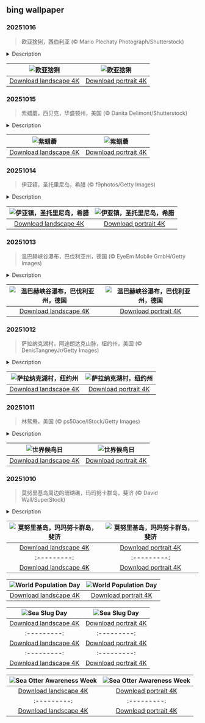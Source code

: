 ## bing wallpaper

### 20251016

> 欧亚猞猁，西伯利亚 (© Mario Plechaty Photograph/Shutterstock)

<details>
<summary>Description</summary>

> 想象一只能在森林中悄然隐去的猫科动物——这就是欧亚猞猁。它耳尖上的簇毛和锐利的目光令人过目难忘。作为四种猞猁中体型最大的一种，它体长可达42 英寸，肩高可达30英寸，身形矫健，兼具力量与敏捷。厚实的脚掌不仅能帮助它悄无声息地移动，还像雪鞋一样分散体重，使其能在厚厚的积雪中追逐猎物。它大多在夜间出没，白天则隐匿在灌木丛或岩石洞穴中，夜幕降临才悄然出击，捕猎鹿、野兔和松鼠。
> 
> 猞猁过着独居生活。雄性和雌性各自占据自己的领地，并通过抓痕和气味标记来宣示主权，就像在森林中留下的秘密讯号。然而，它们神秘的天性并未能保护它们免遭人类的威胁。在20世纪70至80年代，成千上万张猞猁皮从俄罗斯和中国出口，使其数量一度降至危险水平。尽管毛皮贸易限制减轻了压力，但偷猎、栖息地丧失以及猎物减少等问题至今仍对欧亚猞猁构成生存危机。
> 
> 

</details>

| ![欧亚猞猁](https://cn.bing.com/th?id=OHR.SiberianLynx_ZH-CN0749166653_UHD.jpg&pid=hp&w=400&h=224&rs=1&c=4) | ![欧亚猞猁](https://cn.bing.com/th?id=OHR.SiberianLynx_ZH-CN0749166653_1080x1920.jpg&pid=hp&w=155&h=315&rs=1&c=4) |
|:---------:|:---------:|
| [Download landscape 4K](https://cn.bing.com/th?id=OHR.SiberianLynx_ZH-CN0749166653_UHD.jpg) | [Download portrait 4K](https://cn.bing.com/th?id=OHR.SiberianLynx_ZH-CN0749166653_1080x1920.jpg) |

### 20251015

> 紫蜡蘑，西贝克，华盛顿州，美国 (© Danita Delimont/Shutterstock)

<details>
<summary>Description</summary>

> 你知道吗？蘑菇也有属于自己的节日。每年的10月15日是“全国蘑菇日”，这一天邀请我们走进它们奇妙的世界。比如图中的紫蜡蘑，又称“紫晶欺骗菇”。它在幼年时紫色明艳、光彩夺目，但随着时间和环境的变化，颜色逐渐褪去，辨认起来就不那么容易了。尽管外表娇嫩而多变，这种宝石般的真菌不仅可以食用，还在生态系统中发挥着重要作用。
> 
> 蘑菇远不止是披萨的配料或餐桌上的配菜，它们是生态界的强大力量，对森林的健康至关重要。它们分解枯死物质，循环利用养分，并通过被称为“菌根”的地下网络促进树木生长。有些蘑菇还能帮助土壤储存碳，在气候调节中扮演角色。“全国蘑菇日”鼓励我们保持好奇心。今天，不妨尝试一道新的蘑菇食谱，读一读它们如何守护地球，或者亲身来一次寻菇探险。不过请记住：采摘必须负责任，切勿在没有正确鉴别的情况下食用野生蘑菇，因为其中一些可能有毒。
> 
> 

</details>

| ![紫蜡蘑](https://cn.bing.com/th?id=OHR.AmethystLaccaria_ZH-CN0643667280_UHD.jpg&pid=hp&w=400&h=224&rs=1&c=4) | ![紫蜡蘑](https://cn.bing.com/th?id=OHR.AmethystLaccaria_ZH-CN0643667280_1080x1920.jpg&pid=hp&w=155&h=315&rs=1&c=4) |
|:---------:|:---------:|
| [Download landscape 4K](https://cn.bing.com/th?id=OHR.AmethystLaccaria_ZH-CN0643667280_UHD.jpg) | [Download portrait 4K](https://cn.bing.com/th?id=OHR.AmethystLaccaria_ZH-CN0643667280_1080x1920.jpg) |

### 20251014

> 伊亚镇，圣托里尼岛，希腊 (© f9photos/Getty Images)

<details>
<summary>Description</summary>

> 你是否曾想过生活在电影布景中是什么感觉？在希腊圣托里尼群岛的伊亚村，这种体验几乎成真。这里曾出现在《牛仔裤的夏天》和《古墓丽影》等影片中。标志性的基克拉迪式建筑——立方体造型、平顶的白色房屋——与悬崖边的壮丽景色，仿佛不属于现实世界。它独特的建筑风格起源于19世纪末，当时的水手和商人直接在火山悬崖上凿建房屋，夏季清凉、冬季温暖。而蓝白相间的粉刷，也不仅仅是为了美观：石灰涂层能让雨水顺流而下并被收集利用。如今，游客可以漫步在鹅卵石铺就的小巷中，参观海军海事博物馆，或登上圣尼古拉斯城堡遗址，欣赏那令人难忘的落日。
> 
> 伊亚素有“鹰巢”之称，俯瞰着帕利亚岛和尼亚·卡美尼岛这两座火山岛，以及曾在公元前1600年米诺斯火山喷发前与圣托里尼岛相连的特拉西亚岛。而圣托里尼本身，则宛如大海中的一顶岩石王冠——一座半沉入海底的巨大火山口，由公元前1600年的那场喷发塑造，那是人类历史上规模最大、最剧烈的火山爆发之一。
> 
> 

</details>

| ![伊亚镇，圣托里尼岛，希腊](https://cn.bing.com/th?id=OHR.OiaSantorini_ZH-CN0531650189_UHD.jpg&pid=hp&w=400&h=224&rs=1&c=4) | ![伊亚镇，圣托里尼岛，希腊](https://cn.bing.com/th?id=OHR.OiaSantorini_ZH-CN0531650189_1080x1920.jpg&pid=hp&w=155&h=315&rs=1&c=4) |
|:---------:|:---------:|
| [Download landscape 4K](https://cn.bing.com/th?id=OHR.OiaSantorini_ZH-CN0531650189_UHD.jpg) | [Download portrait 4K](https://cn.bing.com/th?id=OHR.OiaSantorini_ZH-CN0531650189_1080x1920.jpg) |

### 20251013

> 温巴赫峡谷瀑布，巴伐利亚州，德国 (© EyeEm Mobile GmbH/Getty Images)

<details>
<summary>Description</summary>

> 陡峭的岩石峡谷，湍急的水流，还有如画般的风景：位于贝希特斯加登国家公园拉姆绍附近的温巴赫峡谷，是巴伐利亚最壮观的峡谷之一。在今日图片中，温巴赫溪在约200米长的狭窄岩层间奔流而下，形成层层小瀑布，并在长年累月中于岩石上雕刻出令人惊叹的纹理。色彩斑斓的岩层揭示了数千年前的地质过程。
> 
> 稳固的木质栈道紧贴悬崖修建，引领游客穿行于这条狭窄峡谷之中。走到尽头，壮阔的温巴赫山谷豁然展开，坐落在瓦茨曼山与霍赫卡尔特山之间，这里也是远足登山的热门起点。自1847年向公众开放以来，峡谷凭借其沉浸式的自然之美持续吸引着各个年龄层的游客。尤其在春季，随着雪水融化、溪流暴涨，峡谷景观更显震撼。在这里徒步，就像进行一场时光之旅，亲眼见证大自然原始而磅礴的力量。
> 
> 

</details>

| ![温巴赫峡谷瀑布，巴伐利亚州，德国](https://cn.bing.com/th?id=OHR.HinterseeWaterfall_ZH-CN0432994081_UHD.jpg&pid=hp&w=400&h=224&rs=1&c=4) | ![温巴赫峡谷瀑布，巴伐利亚州，德国](https://cn.bing.com/th?id=OHR.HinterseeWaterfall_ZH-CN0432994081_1080x1920.jpg&pid=hp&w=155&h=315&rs=1&c=4) |
|:---------:|:---------:|
| [Download landscape 4K](https://cn.bing.com/th?id=OHR.HinterseeWaterfall_ZH-CN0432994081_UHD.jpg) | [Download portrait 4K](https://cn.bing.com/th?id=OHR.HinterseeWaterfall_ZH-CN0432994081_1080x1920.jpg) |

### 20251012

> 萨拉纳克湖村，阿迪朗达克山脉，纽约州，美国 (© DenisTangneyJr/Getty Images)

<details>
<summary>Description</summary>

> 有些地方只是地图上的一个点，但萨拉纳克湖却是一年四季都吸引游客的热门目的地。尽管名字里带“湖”，这个小镇并不直接坐落在萨拉纳克湖群边，而是位于萨拉纳克河的一段宽阔水域——弗劳尔湖畔。几个世纪以来，这片被称为“阿迪朗达克之都”的地方，一直是原住民狩猎和迁徙的要地。到19世纪末，这里因成为疗养胜地而声名鹊起，爱德华·李文斯顿·特鲁多医生在此开创了肺结核的新鲜空气疗法。那一时期的“疗养小屋”至今依然保存完好。
> 
> 如今，萨拉纳克湖早已从治病救人转变为治愈无聊的好去处。游客们可以在水道上划桨，攀登高峰，冬天则能体验滑雪和冰钓的乐趣。村子里也同样充满艺术气息，画廊、音乐和社区节庆让文化与户外活动同样重要。本地的商店和餐馆更为旅程增添滋味，从新鲜鳟鱼到精酿啤酒应有尽有。每年举办的冬季嘉年华是最大亮点，其中的冰宫仿佛出自冰雪童话，足以证明这个小镇很懂得如何留下“酷”的印象——不论是氛围，还是温度。
> 
> 

</details>

| ![萨拉纳克湖村，纽约州](https://cn.bing.com/th?id=OHR.SaranacLake_ZH-CN0224689397_UHD.jpg&pid=hp&w=400&h=224&rs=1&c=4) | ![萨拉纳克湖村，纽约州](https://cn.bing.com/th?id=OHR.SaranacLake_ZH-CN0224689397_1080x1920.jpg&pid=hp&w=155&h=315&rs=1&c=4) |
|:---------:|:---------:|
| [Download landscape 4K](https://cn.bing.com/th?id=OHR.SaranacLake_ZH-CN0224689397_UHD.jpg) | [Download portrait 4K](https://cn.bing.com/th?id=OHR.SaranacLake_ZH-CN0224689397_1080x1920.jpg) |

### 20251011

> 林鸳鸯，美国 (© ps50ace/iStock/Getty Images)

<details>
<summary>Description</summary>

> 鸟类无需护照、签证或行李，它们只需展开翅膀，就能随时启程。每年两次，数十亿只候鸟跨越全球，在繁殖地与越冬地之间飞行数千英里。这段壮丽的旅程正是“世界候鸟日”所要强调的。从每年飞行约44000英里的北极燕鸥，到单次飞行就能横跨墨西哥湾的红喉蜂鸟，这些季节性迁徙的鸟儿展现了真正的耐力。该节日定在每年5月和10月的第二个星期六，同时提醒人们候鸟所面临的威胁：栖息地丧失、气候变化以及光污染，都可能干扰它们的迁徙路线。
> 
> 在这些候鸟中，林鸳鸯尤为值得关注，如今日图片所示。曾因捕猎和栖息地消失而一度面临数量骤减的它们，如今在保护措施和人工巢箱计划的帮助下得以复苏。如今，它们已成为林木茂密的沼泽、湿地和湖泊中的常客。部分林鸳鸯终年栖息于美国南部，而在北方，当寒意袭来时，雌鸭则会南迁，前往更温暖的地区，从美国南部一直到墨西哥。
> 
> 

</details>

| ![世界候鸟日](https://cn.bing.com/th?id=OHR.WoodDuckHen_ZH-CN9558916773_UHD.jpg&pid=hp&w=400&h=224&rs=1&c=4) | ![世界候鸟日](https://cn.bing.com/th?id=OHR.WoodDuckHen_ZH-CN9558916773_1080x1920.jpg&pid=hp&w=155&h=315&rs=1&c=4) |
|:---------:|:---------:|
| [Download landscape 4K](https://cn.bing.com/th?id=OHR.WoodDuckHen_ZH-CN9558916773_UHD.jpg) | [Download portrait 4K](https://cn.bing.com/th?id=OHR.WoodDuckHen_ZH-CN9558916773_1080x1920.jpg) |

### 20251010

> 莫努里基岛周边的珊瑚礁，玛玛努卡群岛，斐济 (© David Wall/SuperStock)

<details>
<summary>Description</summary>

> 有些日子只标志着一个里程碑，而斐济的10月10日却见证了两个。1874年的这一天，斐济群岛正式成为英国殖民地。近一个世纪后的1970年，同一天，斐济升起了自己的国旗，宣布独立。斐济日是一个独特的全国性节日——既是反思的时刻，也是庆祝的日子。庆典从庄重的仪式开始，国旗冉冉升起，领导人发表演讲。学校和社区团体常常会举行历史重现或表演活动。街道上挤满了游行队伍，村庄里上演着传统舞蹈“梅克”，橄榄球场上热火朝天。家家户户则准备传统菜肴，比如将肉和根茎类作物埋在地下烤制的“洛沃”，以及用柑橘汁腌制的鱼“科科达”。
> 
> 如今，自由的精神从繁华的城镇延伸到像莫努里基岛这样的偏远瑰宝，如今日图片所示。这座岛因《荒岛余生》的拍摄而名声大噪，虽无人居住，却绝非死寂。环绕小岛的珊瑚礁宛如天然的堡垒，既能抵御风暴侵袭，又庇护着无数鱼类。斐济的珊瑚礁恰如其分地成为了一个隐喻：坚固、多样且与国家的福祉紧密相连。
> 
> 

</details>

| ![莫努里基岛，玛玛努卡群岛，斐济](https://cn.bing.com/th?id=OHR.MonurikiFiji_ZH-CN9178115886_UHD.jpg&pid=hp&w=400&h=224&rs=1&c=4) | ![莫努里基岛，玛玛努卡群岛，斐济](https://cn.bing.com/th?id=OHR.MonurikiFiji_ZH-CN9178115886_1080x1920.jpg&pid=hp&w=155&h=315&rs=1&c=4) |
|:---------:|:---------:|
| [Download landscape 4K](https://cn.bing.com/th?id=OHR.MonurikiFiji_ZH-CN9178115886_UHD.jpg) | [Download portrait 4K](https://cn.bing.com/th?id=OHR.MonurikiFiji_ZH-CN9178115886_1080x1920.jpg) |ld Octopus Day](https://cn.bing.com/th?id=OHR.OctopusCyanea_EN-US0194861123_1080x1920.jpg&pid=hp&w=155&h=315&rs=1&c=4) |
|:---------:|:---------:|
| [Download landscape 4K](https://cn.bing.com/th?id=OHR.OctopusCyanea_EN-US0194861123_UHD.jpg) | [Download portrait 4K](https://cn.bing.com/th?id=OHR.OctopusCyanea_EN-US0194861123_1080x1920.jpg) |lark_EN-US8503376225_UHD.jpg) | [Download portrait 4K](https://cn.bing.com/th?id=OHR.YosemiteClark_EN-US8503376225_1080x1920.jpg) | portrait 4K](https://cn.bing.com/th?id=OHR.EucalyptusKoala_EN-US8743417111_1080x1920.jpg) |-US8966537355_UHD.jpg) | [Download portrait 4K](https://cn.bing.com/th?id=OHR.HoutenHouses_EN-US8966537355_1080x1920.jpg) |com/th?id=OHR.ToucanForest_EN-US8319635845_1080x1920.jpg) |ing to ensure future generations can thrive on a planet with finite resources.
> 
> 

</details>

| ![World Population Day](https://cn.bing.com/th?id=OHR.TokyoSunrise_EN-US4269783992_UHD.jpg&pid=hp&w=400&h=224&rs=1&c=4) | ![World Population Day](https://cn.bing.com/th?id=OHR.TokyoSunrise_EN-US4269783992_1080x1920.jpg&pid=hp&w=155&h=315&rs=1&c=4) |
|:---------:|:---------:|
| [Download landscape 4K](https://cn.bing.com/th?id=OHR.TokyoSunrise_EN-US4269783992_UHD.jpg) | [Download portrait 4K](https://cn.bing.com/th?id=OHR.TokyoSunrise_EN-US4269783992_1080x1920.jpg) |56_1080x1920.jpg) |R.CuteChameleon_EN-US6483346105_1080x1920.jpg) |30_UHD.jpg) | [Download portrait 4K](https://cn.bing.com/th?id=OHR.SealRiver_EN-US6267835630_1080x1920.jpg) |e a more fitting name. Someone call Terry.
> 
> 

</details>

| ![Sea Slug Day](https://cn.bing.com/th?id=OHR.SeaAngel_EN-US5531672696_UHD.jpg&pid=hp&w=400&h=224&rs=1&c=4) | ![Sea Slug Day](https://cn.bing.com/th?id=OHR.SeaAngel_EN-US5531672696_1080x1920.jpg&pid=hp&w=155&h=315&rs=1&c=4) |
|:---------:|:---------:|
| [Download landscape 4K](https://cn.bing.com/th?id=OHR.SeaAngel_EN-US5531672696_UHD.jpg) | [Download portrait 4K](https://cn.bing.com/th?id=OHR.SeaAngel_EN-US5531672696_1080x1920.jpg) |OHR.DarkSkyAcadia_EN-US6966527964_1080x1920.jpg) |.bing.com/th?id=OHR.GoldenJellyfish_EN-US6743816471_1080x1920.jpg&pid=hp&w=155&h=315&rs=1&c=4) |
|:---------:|:---------:|
| [Download landscape 4K](https://cn.bing.com/th?id=OHR.GoldenJellyfish_EN-US6743816471_UHD.jpg) | [Download portrait 4K](https://cn.bing.com/th?id=OHR.GoldenJellyfish_EN-US6743816471_1080x1920.jpg) |ng.com/th?id=OHR.LastDollarRoad_EN-US7923638318_UHD.jpg&pid=hp&w=400&h=224&rs=1&c=4) | ![First day of autumn](https://cn.bing.com/th?id=OHR.LastDollarRoad_EN-US7923638318_1080x1920.jpg&pid=hp&w=155&h=315&rs=1&c=4) |
|:---------:|:---------:|
| [Download landscape 4K](https://cn.bing.com/th?id=OHR.LastDollarRoad_EN-US7923638318_UHD.jpg) | [Download portrait 4K](https://cn.bing.com/th?id=OHR.LastDollarRoad_EN-US7923638318_1080x1920.jpg) |ppers who hunted otters to near extinction before they were protected by law. Although sea otter populations have rebounded, they are still considered endangered. Otters live along the Pacific Coast of North America, from California up to Alaska. Although they can walk on land, they almost never find the need or desire to, even when it's nap time. When they're ready for a snooze, they'll raft up, wrap themselves in a strand of kelp to keep them from drifting away, and recline on the world's biggest waterbed.

</details>

| ![Sea Otter Awareness Week](https://cn.bing.com/th?id=OHR.SitkaOtters_EN-US7714053956_UHD.jpg&pid=hp&w=400&h=224&rs=1&c=4) | ![Sea Otter Awareness Week](https://cn.bing.com/th?id=OHR.SitkaOtters_EN-US7714053956_1080x1920.jpg&pid=hp&w=155&h=315&rs=1&c=4) |
|:---------:|:---------:|
| [Download landscape 4K](https://cn.bing.com/th?id=OHR.SitkaOtters_EN-US7714053956_UHD.jpg) | [Download portrait 4K](https://cn.bing.com/th?id=OHR.SitkaOtters_EN-US7714053956_1080x1920.jpg) |oo_EN-US7569665443_UHD.jpg&pid=hp&w=400&h=224&rs=1&c=4) | ![World Bamboo Day](https://cn.bing.com/th?id=OHR.ArashiyamaBamboo_EN-US7569665443_1080x1920.jpg&pid=hp&w=155&h=315&rs=1&c=4) |
|:---------:|:---------:|
| [Download landscape 4K](https://cn.bing.com/th?id=OHR.ArashiyamaBamboo_EN-US7569665443_UHD.jpg) | [Download portrait 4K](https://cn.bing.com/th?id=OHR.ArashiyamaBamboo_EN-US7569665443_1080x1920.jpg) |